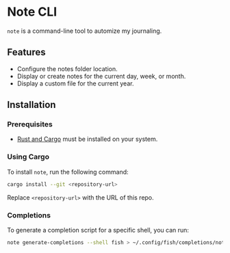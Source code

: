 # Note CLI
`note` is a command-line tool to automize my journaling.
## Features
- Configure the notes folder location.
- Display or create notes for the current day, week, or month.
- Display a custom file for the current year.
## Installation
### Prerequisites
- [Rust and Cargo](https://www.rust-lang.org/tools/install) must be installed on your system.
### Using Cargo
To install `note`, run the following command:
```bash
cargo install --git <repository-url>
```
Replace `<repository-url>` with the URL of this repo.
### Completions
To generate a completion script for a specific shell, you can run:
```bash
note generate-completions --shell fish > ~/.config/fish/completions/note.fish
```

